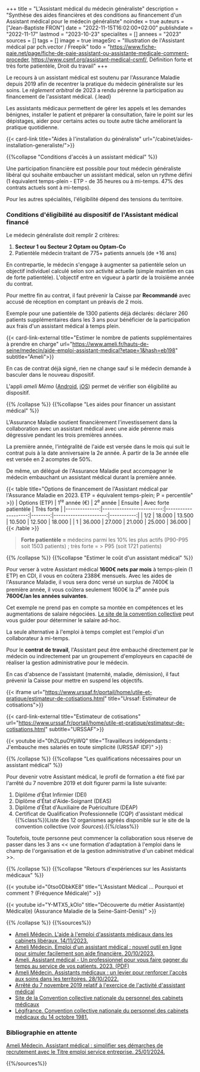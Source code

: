 +++
title = "L'Assistant médical du médecin généraliste"
description = "Synthèse des aides financières et des conditions au financement d'un Assistant médical pour le médecin généraliste"
noindex = true
auteurs = ["Jean-Baptiste FRON"]
date = "2022-11-15T16:02:00+02:00"
publishdate = "2022-11-17"
lastmod = "2023-10-23"
specialites = []
annees = "2023"
sources = []
tags = []
image = true
imageSrc = "Illustration de l'Assistant médical par pch.vector / Freepik"
todo = "https://www.fiche-paie.net/page/fiche-de-paie-assistant-ou-assistante-medicale-comment-proceder, https://www.csmf.org/assistant-medical-csmf/, Définition forte et très forte patientèle, Droit du travail"
+++

Le recours à un assistant médical est soutenu par l'Assurance Maladie depuis 2019 afin de recentrer la pratique du médecin généraliste sur les soins. Le *règlement arbitral* de 2023 a rendu pérenne la participation au financement de l'assistant médical.
{.lead}

Les assistants médicaux permettent de gérer les appels et les demandes bénignes, installer le patient et préparer la consultation, faire le point sur les dépistages, aider pour certains actes ou toute autre tâche améliorant la pratique quotidienne.

{{< card-link title="Aides à l'installation du généraliste" url="/cabinet/aides-installation-generaliste/">}}

{{%collapse "Conditions d'accès à un assistant médical" %}}

Une participation financière est possible pour tout médecin généraliste libéral qui souhaite embaucher un assistant médical, selon un rythme défini (1 équivalent temps-plein - ETP - de 35 heures ou à mi-temps. 47% des contrats actuels sont à mi-temps).

Pour les autres spécialités, l'éligibilité dépend des tensions du territoire.

### Conditions d'éligibilité au dispositif de l'Assistant médical financé

Le médecin généraliste doit remplir 2 critères:

1. **Secteur 1 ou Secteur 2 Optam ou Optam-Co**
2. Patientèle médecin traitant de 775+ patients annuels (de +16 ans)

En contrepartie, le médecin s'engage à augmenter sa patientèle selon un objectif individuel calculé selon son activité actuelle (simple maintien en cas de forte patientèle). L'objectif entre en vigueur à partir de la troisième année du contrat.

Pour mettre fin au contrat, il faut prévenir la Caisse par **Recommandé** avec accusé de réception en comptant un préavis de 2 mois.

Exemple pour une patientèle de 1300 patients déjà déclarés: déclarer 260 patients supplémentaires dans les 3 ans pour bénéficier de la participation aux frais d'un assistant médical à temps plein.

{{< card-link-external title="Estimer le nombre de patients supplémentaires à prendre en charge" url="https://www.ameli.fr/hauts-de-seine/medecin/aide-emploi-assistant-medical?etape=1&hash=eb198" subtitle="Ameli">}}

En cas de contrat déjà signé, rien ne change sauf si le médecin demande à basculer dans le nouveau dispositif.

L'appli *ameli Mémo* ([Android](https://play.google.com/store/apps/details?id=fr.cnamts.amelimemo&hl=fr), [iOS](https://apps.apple.com/fr/app/ameli-m%C3%A9mo/id1304468265)) permet de vérifier son éligibilité au dispositif.

{{% /collapse %}}
{{%collapse "Les aides pour financer un assistant médical" %}}

L'Assurance Maladie soutient financièrement l'investissement dans la collaboration avec un assistant médical avec une aide pérenne mais dégressive pendant les trois premières années.

La première année, l'intégralité de l'aide est versée dans le mois qui suit le contrat puis à la date anniversaire la 2e année. À partir de la 3e année elle est versée en 2 acomptes de 50%.

De même, un délégué de l'Assurance Maladie peut accompagner le médecin embauchant un assistant médical durant la première année.

{{< table title="Options de financement de l'Assistant médical par l'Assurance Maladie en 2023. ETP = équivalent temps-plein; P = percentile" >}}
| Options (ETP) | 1<sup>re</sup> année (€) | 2<sup>e</sup> année | Ensuite | Avec forte patientèle | Très forte |
|--------------:|-------------------------:|--------------------:|--------:|----------------------:|-----------:|
| 1/2           | 18.000                   | 13.500              | 10.500  | 12.500                | 18.000     |
| 1             | 36.000                   | 27.000              | 21.000  | 25.000                | 36.000     |
{{< /table >}}

> **Forte patientèle =** médecins parmi les 10% les plus actifs (P90-P95 soit 1503 patients) ; très forte = > P95 (soit 1721 patients)

{{% /collapse %}}
{{%collapse "Estimer le coût d'un assistant médical" %}}

Pour verser à votre Assistant médical **1600€ nets par mois** à temps-plein (1 ETP) en CDI, il vous en coûtera 2388€ mensuels. Avec les aides de l'Assurance Maladie, il vous sera donc versé un surplus de 7400€ la première année, il vous coûtera seulement 1600€ la 2<sup>e</sup> année puis **7600€/an les années suivantes**.

Cet exemple ne prend pas en compte sa montée en compétences et les augmentations de salaire négociées. [Le site de la convention collective](https://ccn-cabinets-medicaux.fr/connaitre-salaire-minimum/etape2#anchor_2) peut vous guider pour déterminer le salaire ad-hoc.

La seule alternative à l'emploi à temps complet est l'emploi d'un collaborateur à mi-temps.

Pour le **contrat de travail**, l'Assistant peut être embauché directement par le médecin ou indirectement par un groupement d'employeurs en capacité de réaliser la gestion administrative pour le médecin.

En cas d'absence de l'assistant (maternité, maladie, démission), il faut prévenir la Caisse pour mettre en suspend les objectifs.

{{< iframe url="https://www.urssaf.fr/portail/home/utile-et-pratique/estimateur-de-cotisations.html" title="Urssaf: Estimateur de cotisations">}}

{{< card-link-external title="Estimateur de cotisations" url="https://www.urssaf.fr/portail/home/utile-et-pratique/estimateur-de-cotisations.html" subtitle="URSSAF">}}

{{< youtube id="0h2LpuOYpWQ" title="Travailleurs indépendants : J'embauche mes salariés en toute simplicité (URSSAF IDF)" >}}

{{% /collapse %}}
{{%collapse "Les qualifications nécessaires pour un assistant médical" %}}

Pour devenir votre Assistant médical, le profil de formation a été fixé par l'arrêté du 7 novembre 2019 et doit figurer parmi la liste suivante:

1. Diplôme d'État Infirmier (DEI)
2. Diplôme d'État d'Aide-Soignant (DEAS)
3. Diplôme d'État d'Auxiliaire de Puériculture (DEAP)
4. Certificat de Qualification Professionnelle (CQP) d'assistant médical  
  {{%class%}}Liste des 12 organismes agréés disponible sur le site de la convention collective (voir *Sources*).{{%/class%}}

Toutefois, toute personne peut commencer la collaboration sous réserve de passer dans les 3 ans << une formation d'adaptation à l'emploi dans le champ de l'organisation et de la gestion administrative d'un cabinet médical >>.

{{% /collapse %}}
{{%collapse "Retours d'expériences sur les Assistants médicaux" %}}

{{< youtube id="0tso0DbkKE8" title="L'Assistant Médical ... Pourquoi et comment ? (Fréquence Médicale)" >}}

{{< youtube id="Y-MTX5_kOlo" title="Découverte du métier Assistant(e) Médical(e) (Assurance Maladie de la Seine-Saint-Denis)" >}}

{{% /collapse %}}
{{%sources%}}

- [Ameli Médecin. L'aide à l'emploi d'assistants médicaux dans les cabinets libéraux. 14/11/2023.](https://www.ameli.fr/hauts-de-seine/medecin/exercice-liberal/vie-cabinet/aides-financieres/aide-emploi-assistants-medicaux)
- [Ameli Médecin. Emploi d'un assistant médical : nouvel outil en ligne pour simuler facilement son aide financière. 20/10/2023.](https://www.ameli.fr/hauts-de-seine/medecin/actualites/emploi-d-un-assistant-medical-nouvel-outil-en-ligne-pour-simuler-facilement-son-aide-financiere)
- [Ameli. Assistant médical - Un professionnel pour vous faire gagner du temps au service de vos patients. 2023. (PDF)](https://www.ameli.fr/sites/default/files/Documents/Assistant%20medical-Brochure-Medecin%20liberal.pdf)
- [Ameli Médecin. Assistants médicaux : un levier pour renforcer l'accès aux soins dans les territoires. 28/10/2022.](https://www.ameli.fr/medecin/actualites/assistants-medicaux-un-levier-pour-renforcer-l-acces-aux-soins-dans-les-territoires)
- [Arrêté du 7 novembre 2019 relatif à l'exercice de l'activité d'assistant médical](https://www.legifrance.gouv.fr/jorf/id/JORFTEXT000039364029)
- [Site de la Convention collective nationale du personnel des cabinets médicaux](https://ccn-cabinets-medicaux.fr/assistants-medicaux)
- [Légifrance. Convention collective nationale du personnel des cabinets médicaux du 14 octobre 1981.](https://www.legifrance.gouv.fr/conv_coll/id/KALICONT000005635409/)

### Bibliographie en attente

[Ameli Médecin. Assistant médical : simplifier ses démarches de recrutement avec le Titre emploi service entreprise. 25/01/2024.](https://www.ameli.fr/hauts-de-seine/medecin/actualites/assistant-medical-simplifier-ses-demarches-de-recrutement-avec-le-titre-emploi-service-entreprise)

{{%/sources%}}
